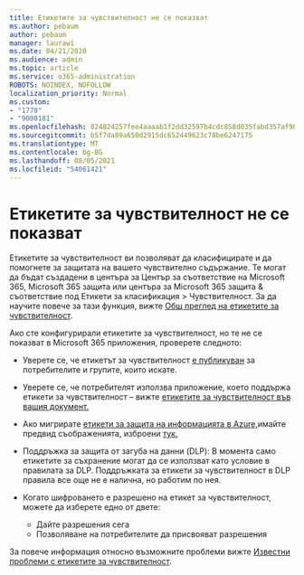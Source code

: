 ```yaml
---
title: Етикетите за чувствителност не се показват
ms.author: pebaum
author: pebaum
manager: laurawi
ms.date: 04/21/2020
ms.audience: admin
ms.topic: article
ms.service: o365-administration
ROBOTS: NOINDEX, NOFOLLOW
localization_priority: Normal
ms.custom:
- "1778"
- "9000181"
ms.openlocfilehash: 824824257fee4aaaab1f2dd32597b4cdc858d035fabd357af90cf054dd35c9c4
ms.sourcegitcommit: b5f7da89a650d2915dc652449623c78be6247175
ms.translationtype: MT
ms.contentlocale: bg-BG
ms.lasthandoff: 08/05/2021
ms.locfileid: "54061421"
---
```

# <a name="sensitivity-labels-not-appearing"></a>Етикетите за чувствителност не се показват

Етикетите за чувствителност ви позволяват да класифицирате и да помогнете за защитата на вашето чувствително съдържание. Те могат да бъдат създадени в центъра за Център за съответствие на Microsoft 365, Microsoft 365 защита или центъра за Microsoft 365 защита & съответствие под Етикети за класификация > Чувствителност. За да научите повече за тази функция, вижте [Общ преглед на етикетите за чувствителност](https://docs.microsoft.com/microsoft-365/compliance/sensitivity-labels).

Ако сте конфигурирали етикетите за чувствителност, но те не се показват в Microsoft 365 приложения, проверете следното:

- Уверете се, че етикетът за чувствителност [е публикуван](https://docs.microsoft.com/microsoft-365/compliance/sensitivity-labels#what-label-policies-can-do) за потребителите и групите, които искате.

- Уверете се, че потребителят използва приложение, което поддържа етикети за чувствителност – вижте [етикетите за чувствителност във вашия документ.](https://support.office.com/article/apply-sensitivity-labels-to-your-documents-and-email-within-office-2f96e7cd-d5a4-403b-8bd7-4cc636bae0f9?#bkmk_whereavailable)

- Ако мигрирате [етикети за защита на информацията в Azure,](https://docs.microsoft.com/azure/information-protection/configure-policy-migrate-labels)имайте предвид съображенията, изброени [тук.](https://docs.microsoft.com/azure/information-protection/configure-policy-migrate-labels#considerations-for-unified-labels)

- Поддръжка за защита от загуба на данни (DLP): В момента само етикетите за съхранение могат да се използват като условие в правилата за DLP.  Поддръжката за етикети за чувствителност в DLP правила все още не е налична, но работим по нея.

- Когато шифроването е разрешено на етикет за чувствителност, можете да изберете едно от двете:
    - Дайте разрешения сега
    - Позволяване на потребителите да присвояват разрешения


За повече информация относно възможните проблеми вижте [Известни проблеми с етикетите за чувствителност](https://support.office.com/article/known-issues-with-sensitivity-labels-in-office-b169d687-2bbd-4e21-a440-7da1b2743edc).